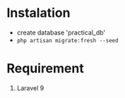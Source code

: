 # Instalation
* create database 'practical_db'
* ``` php artisan migrate:fresh --seed ```
# Requirement
1. Laravel 9
